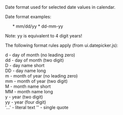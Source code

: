 ﻿Date format used for selected date values in calendar.

Date format examples:
<ul>
* mm/dd/yy
* dd-mm-yy
</ul>
Note: yy is equivalent to 4 digit years!

The following format rules apply (from ui.datepicker.js):

d  - day of month (no leading zero)	   
dd - day of month (two digit)	   
D  - day name short	   
DD - day name long	   
m  - month of year (no leading zero)	   
mm - month of year (two digit)	   
M  - month name short	   
MM - month name long	   
y  - year (two digit)	   
yy - year (four digit)	   
'...' - literal text	   '' - single quote